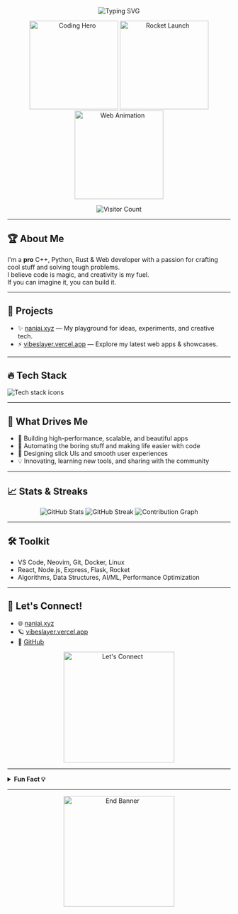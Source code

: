 <!-- README Profile for VibeSlayer -->

<p align="center">
  <img src="https://readme-typing-svg.demolab.com?font=Fira+Code&pause=1000&color=FFD700&center=true&vCenter=true&width=435&lines=Hi+I'm+VibeSlayer!;Coding+is+my+superpower!;C%2B%2B+%E2%80%A2+Python+%E2%80%A2+Rust+%E2%80%A2+Web+Dev;Let's+build+something+epic!+%F0%9F%9A%80" alt="Typing SVG" />
</p>

<p align="center">
  <img src="https://media.giphy.com/media/13HgwGsXF0aiGY/giphy.gif" width="200" alt="Coding Hero"/>
  <img src="https://media.giphy.com/media/26tn33aiTi1jkl6H6/giphy.gif" width="200" alt="Rocket Launch"/>
  <img src="https://media.giphy.com/media/l3vR85PnGsBwu1PFK/giphy.gif" width="200" alt="Web Animation"/>
</p>

<p align="center">
  <img src="https://shields.io/badge/dynamic/json?color=gold&label=visits&query=value&url=https://api.countapi.xyz/hit/vibeslayer/profile" alt="Visitor Count"/>
</p>

---

## 🏆 About Me

I'm a <b>pro</b> C++, Python, Rust & Web developer with a passion for crafting cool stuff and solving tough problems.  
I believe code is magic, and creativity is my fuel.  
If you can imagine it, you can build it.

---

## 🚀 Projects

- ✨ [naniai.xyz](https://www.naniai.xyz) — My playground for ideas, experiments, and creative tech.
- ⚡ [vibeslayer.vercel.app](https://vibeslayer.vercel.app) — Explore my latest web apps & showcases.

---

## 🔥 Tech Stack

<p>
  <img src="https://skillicons.dev/icons?i=cpp,python,rust,js,ts,react,html,css,nodejs,linux,docker,git" alt="Tech stack icons" />
</p>

---

## 🌈 What Drives Me

- 🚦 Building high-performance, scalable, and beautiful apps
- 🤖 Automating the boring stuff and making life easier with code
- 🎨 Designing slick UIs and smooth user experiences
- 💡 Innovating, learning new tools, and sharing with the community

---

## 📈 Stats & Streaks

<p align="center">
  <img src="https://github-readme-stats.vercel.app/api?username=VibeSlayer-code&show_icons=true&theme=tokyonight&hide_border=true&hide_title=true" alt="GitHub Stats"/>
  <img src="https://github-readme-streak-stats.herokuapp.com/?user=VibeSlayer-code&theme=tokyonight&hide_border=true" alt="GitHub Streak"/>
  <img src="https://github-readme-activity-graph.cyclic.app/graph?username=VibeSlayer-code&theme=tokyo-night&hide_border=true" alt="Contribution Graph"/>
</p>

---

## 🛠️ Toolkit

- VS Code, Neovim, Git, Docker, Linux
- React, Node.js, Express, Flask, Rocket
- Algorithms, Data Structures, AI/ML, Performance Optimization

---

## 🤝 Let's Connect!

- 🌐 [naniai.xyz](https://www.naniai.xyz)
- 🪐 [vibeslayer.vercel.app](https://vibeslayer.vercel.app)
- 🐙 [GitHub](https://github.com/VibeSlayer-code)

<p align="center">
  <img src="https://media.giphy.com/media/RbDKaczqWovIugyJmW/giphy.gif" width="250" alt="Let's Connect"/>
</p>

---

<details>
<summary><b>Fun Fact 💡</b></summary>
<br>
I think in algorithms, dream in code, and my debugging skills are fueled by coffee ☕.  
</details>

---

<p align="center">
  <img src="https://media.giphy.com/media/26xBwdIuRJiAIqHwA/giphy.gif" width="250" alt="End Banner"/>
</p>
